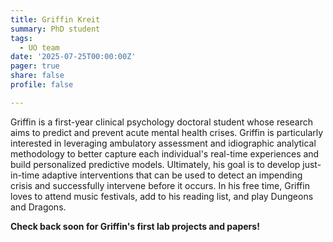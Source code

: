 ```yaml
---
title: Griffin Kreit
summary: PhD student
tags: 
  - UO team
date: '2025-07-25T00:00:00Z'
pager: true
share: false
profile: false

---
```


Griffin is a first-year clinical psychology doctoral student whose research aims to predict and prevent acute mental health crises. Griffin is particularly interested in leveraging ambulatory assessment and idiographic analytical methodology to better capture each individual's real-time experiences and build personalized predictive models. Ultimately, his goal is to develop just-in-time adaptive interventions that can be used to detect an impending crisis and successfully intervene before it occurs. In his free time, Griffin loves to attend music festivals, add to his reading list, and play Dungeons and Dragons.

**Check back soon for Griffin's first lab projects and papers!**